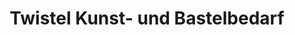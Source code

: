 ---
title: "Twistel Kunst- und Bastelbedarf"
url: /verl/twistel-kunst-und-bastelbedarf/
shop: Schreibwaren
---